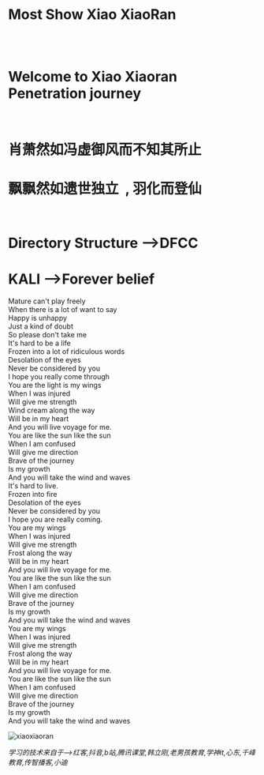 Most Show Xiao XiaoRan
==============

<br><br>
# Welcome to Xiao Xiaoran Penetration journey

<br>

# 肖萧然如冯虚御风而不知其所止
# 飘飘然如遗世独立&nbsp;  ,  羽化而登仙

<br>


# Directory Structure -->DFCC

KALI -->Forever belief
========

Mature can't play freely <br>
When there is a lot of want to say <br>
Happy is unhappy <br>
Just a kind of doubt <br>
So please don't take me <br>
It's hard to be a life <br>
Frozen into a lot of ridiculous words <br>
Desolation of the eyes <br>
Never be considered by you <br>
I hope you really come through <br>
You are the light is my wings <br>
When I was injured <br>
Will give me strength <br>
Wind cream along the way <br>
Will be in my heart <br>
And you will live voyage for me.<br>
You are like the sun like the sun<br>
When I am confused<br>
Will give me direction<br>
Brave of the journey<br>
Is my growth<br>
And you will take the wind and waves<br>
It's hard to live.<br>
Frozen into fire<br>
Desolation of the eyes<br>
Never be considered by you<br>
I hope you are really coming.<br>
You are my wings<br>
When I was injured<br>
Will give me strength<br>
Frost along the way<br>
Will be in my heart<br>
And you will live voyage for me.<br>
You are like the sun like the sun<br>
When I am confused<br>
Will give me direction<br>
Brave of the journey<br>
Is my growth<br>
And you will take the wind and waves<br>
You are my wings<br>
When I was injured<br>
Will give me strength<br>
Frost along the way<br>
Will be in my heart<br>
And you will live voyage for me.<br>
You are like the sun like the sun<br>
When I am confused<br>
Will give me direction<br>
Brave of the journey<br>
Is my growth<br>
And you will take the wind and waves<br>




![xiaoxiaoran](https://gss0.baidu.com/-4o3dSag_xI4khGko9WTAnF6hhy/zhidao/pic/item/d8f9d72a6059252d98e72c9a359b033b5ab5b9bf.jpg)




*学习的技术来自于-->红客,抖音,b站,腾讯课堂,韩立刚,老男孩教育,学神it,心东,千峰教育,传智播客,小迪*

